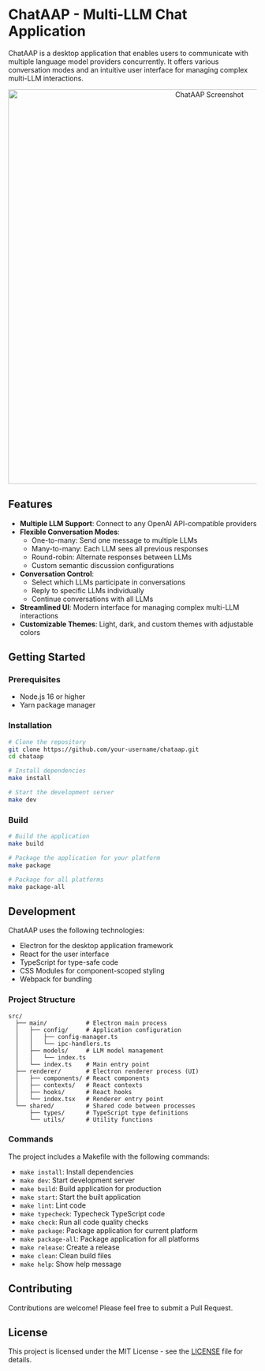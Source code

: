 # ChatAAP - Multi-LLM Chat Application

ChatAAP is a desktop application that enables users to communicate with multiple language model providers concurrently. It offers various conversation modes and an intuitive user interface for managing complex multi-LLM interactions.

<div align="center">
  <img src="assets/screenshot.png" alt="ChatAAP Screenshot" width="800">
</div>

## Features

- **Multiple LLM Support**: Connect to any OpenAI API-compatible providers
- **Flexible Conversation Modes**:
  - One-to-many: Send one message to multiple LLMs
  - Many-to-many: Each LLM sees all previous responses
  - Round-robin: Alternate responses between LLMs
  - Custom semantic discussion configurations
- **Conversation Control**:
  - Select which LLMs participate in conversations
  - Reply to specific LLMs individually
  - Continue conversations with all LLMs
- **Streamlined UI**: Modern interface for managing complex multi-LLM interactions
- **Customizable Themes**: Light, dark, and custom themes with adjustable colors

## Getting Started

### Prerequisites

- Node.js 16 or higher
- Yarn package manager

### Installation

```bash
# Clone the repository
git clone https://github.com/your-username/chataap.git
cd chataap

# Install dependencies
make install

# Start the development server
make dev
```

### Build

```bash
# Build the application
make build

# Package the application for your platform
make package

# Package for all platforms
make package-all
```

## Development

ChatAAP uses the following technologies:

- Electron for the desktop application framework
- React for the user interface
- TypeScript for type-safe code
- CSS Modules for component-scoped styling
- Webpack for bundling

### Project Structure

```
src/
  ├── main/           # Electron main process
  │   ├── config/     # Application configuration
  │   │   ├── config-manager.ts
  │   │   └── ipc-handlers.ts
  │   ├── models/     # LLM model management
  │   │   └── index.ts
  │   └── index.ts    # Main entry point
  ├── renderer/       # Electron renderer process (UI)
  │   ├── components/ # React components
  │   ├── contexts/   # React contexts
  │   ├── hooks/      # React hooks
  │   └── index.tsx   # Renderer entry point 
  └── shared/         # Shared code between processes
      ├── types/      # TypeScript type definitions
      └── utils/      # Utility functions
```

### Commands

The project includes a Makefile with the following commands:

- `make install`: Install dependencies
- `make dev`: Start development server
- `make build`: Build application for production
- `make start`: Start the built application
- `make lint`: Lint code
- `make typecheck`: Typecheck TypeScript code
- `make check`: Run all code quality checks
- `make package`: Package application for current platform
- `make package-all`: Package application for all platforms
- `make release`: Create a release
- `make clean`: Clean build files
- `make help`: Show help message

## Contributing

Contributions are welcome! Please feel free to submit a Pull Request.

## License

This project is licensed under the MIT License - see the [LICENSE](LICENSE) file for details.